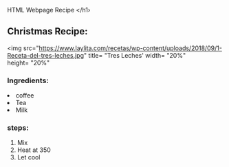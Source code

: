 <hi> HTML Webpage Recipe </h1›
<h2> Christmas Recipe: </h2>

<img    src="https://www.laylita.com/recetas/wp-content/uploads/2018/09/1-Receta-del-tres-leches.jpg"
        title= "Tres Leches'
        width= "20%"     
        height= "20%"
        
<h3> Ingredients: </h3>

<u1>
    <li>coffee</li>
    <li>Tea</li>
    <li>Milk</li>
</ul>


<h3> steps: </h3>

<ol>
  <li>Mix</li>
  <li>Heat at 350</li>
  <li>Let cool</li>
</ol>
